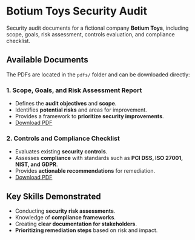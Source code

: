 # Botium Toys Security Audit

Security audit documents for a fictional company **Botium Toys**, including scope, goals, risk assessment, controls evaluation, and compliance checklist.

## Available Documents

The PDFs are located in the `pdfs/` folder and can be downloaded directly:

### 1. Scope, Goals, and Risk Assessment Report
- Defines the **audit objectives** and **scope**.
- Identifies **potential risks** and areas for improvement.
- Provides a framework to **prioritize security improvements**.
- [Download PDF](pdfs/scope-goals-risk-assessment.pdf)

### 2. Controls and Compliance Checklist
- Evaluates existing **security controls**.
- Assesses **compliance** with standards such as **PCI DSS, ISO 27001, NIST, and GDPR**.
- Provides **actionable recommendations** for remediation.
- [Download PDF](pdfs/controls-compliance-checklist.pdf)

## Key Skills Demonstrated
- Conducting **security risk assessments**.
- Knowledge of **compliance frameworks**.
- Creating **clear documentation for stakeholders**.
- **Prioritizing remediation steps** based on risk and impact.
